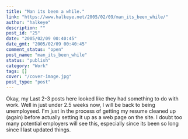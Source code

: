 ```yaml
---
title: "Man its been a while."
link: "https://www.halkeye.net/2005/02/09/man_its_been_while/"
author: "halkeye"
description: ""
post_id: "25"
date: "2005/02/09 00:40:45"
date_gmt: "2005/02/09 00:40:45"
comment_status: "open"
post_name: "man_its_been_while"
status: "publish"
category: "Work"
tags: []
cover: "/cover-image.jpg"
post_type: "post"
---
```


Okay, my Last 2-3 posts here looked like they had something to do with work. Well in just under 2.5 weeks now, I will be back to being unemployeed. I'm just in the process of getting my resume cleaned up (again) before actually setting it up as a web page on the site. I doubt too many potential employers will see this, especially since its been so long since I last updated things.